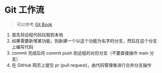 # Git 工作流
> 可以参考 [Git Book](https://git-scm.com/book/zh/v2)

1. 首先将远程代码拉取到本地
2. 如果需要新增某功能，则新建一个以这个功能为名字的分支，然后在这个分支上编写代码
3. commit 完成后将 commit push 到远程的对应分支（不要直接操作 main 分支）
4. 在 GitHub 网页上提交 pr (pull request)，由代码管理者进行合并分支操作
